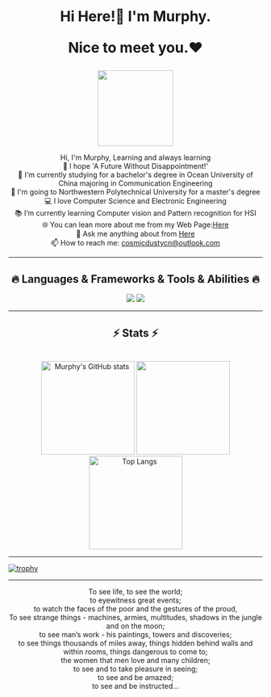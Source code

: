 <h1 align="center">
  <p>Hi Here!👋 I'm Murphy.</p>
  <p>Nice to meet you.❤</p>  
</h1>


<div align=center>
    <img src="https://murhyimgur.oss-cn-beijing.aliyuncs.com/website/aboutavatar.png" width="150px"/>
    </br>

  <p></p>
</div>

<p align="center">
  Hi, I'm Murphy, Learning and always learning
  <br>
  💫 I hope 'A Future Without Disappointment!'
  <br>
  🔬 I'm currently studying for a bachelor's degree in Ocean University of China majoring in Communication Engineering
  <br>
  🔬 I'm going to Northwestern Polytechnical University for a master's degree
  <br>
  💻 I love Computer Science and Electronic Engineering
  <br>
  📚 I’m currently learning Computer vision and Pattern recognition for HSI
  <br>
  🌐 You can lean more about me from my Web Page:<a href="[https://github.com/murphyhoucn/murphyhoucn/issues](https://cosmicdusty.cc/)" title="cosmicdusty">Here</a>
  <br>
  💬 Ask me anything about from <a href="https://github.com/murphyhoucn/murphyhoucn/issues" title="Issues">Here</a>
  <br>
  📫 How to reach me: <a href="mailto: cosmicdustycn@outlook.com">cosmicdustycn@outlook.com</a>
</p>

<hr>
<h2 align="center">🔥 Languages & Frameworks & Tools & Abilities 🔥</h2>
<div align="center"> 
  <img src="https://skillicons.dev/icons?i=bash,docker,git,linux,md,c,cpp,py,matlab,arduino">
  <img src="https://skillicons.dev/icons?i=github,stackoverflow,visualstudio,vscode">
</div>

<hr>

<h2 align="center">⚡ Stats ⚡</h2>
<br>
<div align="center"> 
  <img src="https://github-readme-stats-one-bice.vercel.app/api?username=murphyhoucn&count_private=true&theme=react&show_icons=true&include_all_commits=true&role=OWNER,ORGANIZATION_MEMBER,COLLABORATOR" alt="Murphy's GitHub stats" height="185px" /> 
  <img src="https://github-readme-streak-stats.herokuapp.com/?user=murphyhoucn&theme=react" height="185px" /> 
  </br>
  <img src="https://github-readme-stats-one-bice.vercel.app/api/top-langs/?username=murphyhoucn&layout=compact&langs_count=8&theme=react&role=OWNER,ORGANIZATION_MEMBER" alt="Top Langs" height="185px" />
</div>

---

<div align="center"> 

</div>

[![trophy](https://github-profile-trophy.vercel.app/?username=murphyhoucn&theme=onedark)](https://github.com/ryo-ma/github-profile-trophy)

---
<div align=center>
    To see life, to see the world;</br>
    to eyewitness great events;</br>
    to watch the faces of the poor and the gestures of the proud,</br>
    To see strange things - machines, armies, multitudes, shadows in the jungle and on the moon;</br>
    to see man’s work - his paintings, towers and discoveries;</br>
    to see things thousands of miles away, things hidden behind walls and within rooms, things dangerous to come to;</br>
    the women that men love and many children;</br>
    to see and to take pleasure in seeing;</br>
    to see and be amazed;</br>
    to see and be instructed…</br>
    <p>
</div>
